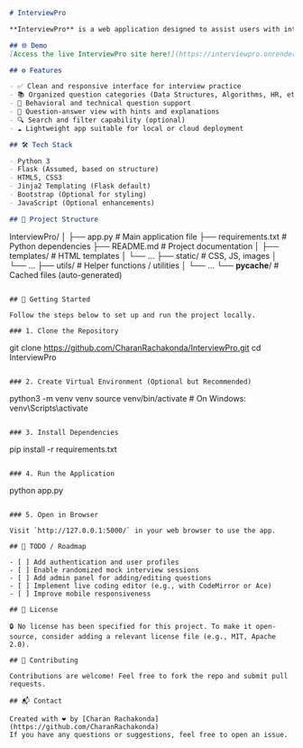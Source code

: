 


```markdown
# InterviewPro

**InterviewPro** is a web application designed to assist users with interview preparation by offering curated questions, answers, and useful utilities to improve technical and behavioral interview performance. Built using Python and web technologies, it aims to simulate a professional interview assistance platform.

## 🌐 Demo
[Access the live InterviewPro site here!](https://interviewpro.onrender.com/)

## ⚙️ Features

- ✅ Clean and responsive interface for interview practice
- 📚 Organized question categories (Data Structures, Algorithms, HR, etc.)
- 🎤 Behavioral and technical question support
- 🧠 Question-answer view with hints and explanations
- 🔍 Search and filter capability (optional)
- ☁️ Lightweight app suitable for local or cloud deployment

## 🛠 Tech Stack

- Python 3
- Flask (Assumed, based on structure)
- HTML5, CSS3
- Jinja2 Templating (Flask default)
- Bootstrap (Optional for styling)
- JavaScript (Optional enhancements)

## 📁 Project Structure

```

InterviewPro/
│
├── app.py                 \# Main application file
├── requirements.txt       \# Python dependencies
├── README.md              \# Project documentation
│
├── templates/             \# HTML templates
│   └── ...
├── static/                \# CSS, JS, images
│   └── ...
├── utils/                 \# Helper functions / utilities
│   └── ...
└── __pycache__/           \# Cached files (auto-generated)

```

## 🚀 Getting Started

Follow the steps below to set up and run the project locally.

### 1. Clone the Repository

```

git clone https://github.com/CharanRachakonda/InterviewPro.git
cd InterviewPro

```

### 2. Create Virtual Environment (Optional but Recommended)

```

python3 -m venv venv
source venv/bin/activate  \# On Windows: venv\Scripts\activate

```

### 3. Install Dependencies

```

pip install -r requirements.txt

```

### 4. Run the Application

```

python app.py

```

### 5. Open in Browser

Visit `http://127.0.0.1:5000/` in your web browser to use the app.

## 📌 TODO / Roadmap

- [ ] Add authentication and user profiles
- [ ] Enable randomized mock interview sessions
- [ ] Add admin panel for adding/editing questions
- [ ] Implement live coding editor (e.g., with CodeMirror or Ace)
- [ ] Improve mobile responsiveness

## 🧾 License

🔒 No license has been specified for this project. To make it open-source, consider adding a relevant license file (e.g., MIT, Apache 2.0).

## 🤝 Contributing

Contributions are welcome! Feel free to fork the repo and submit pull requests.

## 📬 Contact

Created with ❤️ by [Charan Rachakonda](https://github.com/CharanRachakonda)  
If you have any questions or suggestions, feel free to open an issue.

```



